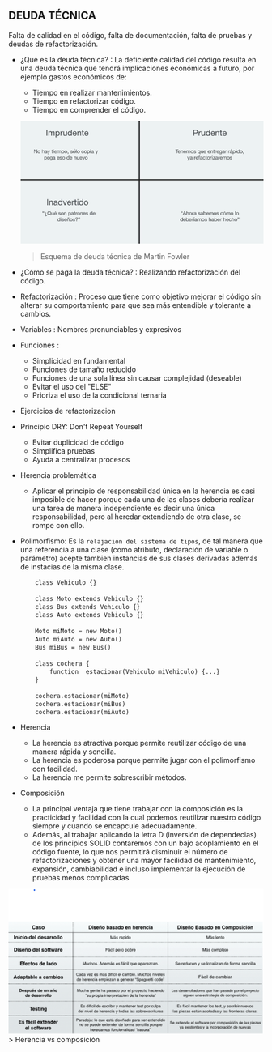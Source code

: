 ## DEUDA TÉCNICA
Falta de calidad en el código, falta de documentación, falta de pruebas y deudas de refactorización.

- ¿Qué es la deuda técnica? : La deficiente calidad del código resulta en una deuda técnica que tendrá implicaciones económicas a futuro, por ejemplo gastos económicos de:
    - Tiempo en realizar mantenimientos.
    - Tiempo en refactorizar código.
    - Tiempo en comprender el código.

    ![](https://raw.githubusercontent.com/Lercc/SolidCleanCode/main/img/esquema-deuda-tecnica.png)
    > Esquema de deuda técnica de Martin  Fowler

- ¿Cómo se paga la deuda técnica? : Realizando refactorización del código.

- Refactorización : Proceso que tiene como objetivo mejorar el código sin alterar su comportamiento para que sea más entendible y tolerante a cambios. 

- Variables : Nombres pronunciables y expresivos

- Funciones :
    - Simplicidad en fundamental
    - Funciones de tamaño reducido
    - Funciones de una sola línea sin causar complejidad (deseable)
    - Evitar el uso del "ELSE"
    - Prioriza el uso de la condicional ternaria

- Ejercicios de refactorizacion

- Principio DRY: Don't Repeat Yourself
    - Evitar duplicidad de código
    - Simplifica pruebas
    - Ayuda a centralizar procesos

- Herencia problemática
    - Aplicar el principio de responsabilidad única en la herencia es casi imposible de hacer porque cada una de las clases debería realizar una tarea de manera independiente es decir una única responsabilidad, pero al heredar extendiendo de otra clase, se rompe con ello.

- Polimorfismo: Es la ```relajación del sistema de tipos```, de tal manera que una referencia a una clase (como  atributo, declaración de variable o parámetro) acepte tambien instancias de sus clases derivadas además de instacias de la misma clase.
    ```
        class Vehiculo {}

        class Moto extends Vehiculo {}
        class Bus extends Vehiculo {}
        class Auto extends Vehiculo {}

        Moto miMoto = new Moto()
        Auto miAuto = new Auto()
        Bus miBus = new Bus()

        class cochera {
            function  estacionar(Vehiculo miVehiculo) {...}
        }

        cochera.estacionar(miMoto)
        cochera.estacionar(miBus)
        cochera.estacionar(miAuto)
    ```


- Herencia
    - La herencia es atractiva porque permite reutilizar código de una manera rápida y sencilla.
    - La herencia es poderosa porque permite jugar con el polimorfismo con facilidad.
    - La herencia me permite sobrescribir métodos.

- Composición
    - La principal ventaja que tiene trabajar con la composición es la practicidad y facilidad con la cual podemos reutilizar nuestro código siempre y cuando se encapcule adecuadamente.
    - Además, al trabajar aplicando la letra D (inversión de dependecias) de los principios SOLID contaremos con un bajo acoplamiento en el código fuente, lo que nos permitirá disminuir el número de refactorizaciones y obtener una mayor facilidad de mantenimiento, expansión, cambiabilidad e incluso implementar la ejecución de pruebas menos complicadas

![](https://raw.githubusercontent.com/Lercc/SolidCleanCode/main/img/herencia-composicion.png)
    > Herencia vs composición
